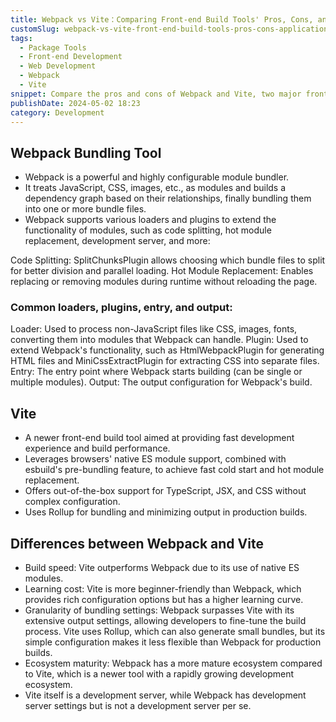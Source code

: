 ```yaml
---
title: Webpack vs Vite：Comparing Front-end Build Tools' Pros, Cons, and Application Scenarios
customSlug: webpack-vs-vite-front-end-build-tools-pros-cons-application-scenarios
tags:
  - Package Tools
  - Front-end Development
  - Web Development
  - Webpack
  - Vite
snippet: Compare the pros and cons of Webpack and Vite, two major front-end build tools, including build speed, learning cost, bundling settings granularity, and ecosystem maturity. Analyze their application scenarios to help you choose the most suitable build tool for your project needs.
publishDate: 2024-05-02 18:23
category: Development
---
```


## Webpack Bundling Tool

- Webpack is a powerful and highly configurable module bundler.
- It treats JavaScript, CSS, images, etc., as modules and builds a dependency graph based on their relationships, finally bundling them into one or more bundle files.
- Webpack supports various loaders and plugins to extend the functionality of modules, such as code splitting, hot module replacement, development server, and more:

Code Splitting: SplitChunksPlugin allows choosing which bundle files to split for better division and parallel loading.
Hot Module Replacement: Enables replacing or removing modules during runtime without reloading the page.

### Common loaders, plugins, entry, and output:

Loader: Used to process non-JavaScript files like CSS, images, fonts, converting them into modules that Webpack can handle.
Plugin: Used to extend Webpack's functionality, such as HtmlWebpackPlugin for generating HTML files and MiniCssExtractPlugin for extracting CSS into separate files.
Entry: The entry point where Webpack starts building (can be single or multiple modules).
Output: The output configuration for Webpack's build.

## Vite

- A newer front-end build tool aimed at providing fast development experience and build performance.
- Leverages browsers' native ES module support, combined with esbuild's pre-bundling feature, to achieve fast cold start and hot module replacement.
- Offers out-of-the-box support for TypeScript, JSX, and CSS without complex configuration.
- Uses Rollup for bundling and minimizing output in production builds.

## Differences between Webpack and Vite

- Build speed: Vite outperforms Webpack due to its use of native ES modules.
- Learning cost: Vite is more beginner-friendly than Webpack, which provides rich configuration options but has a higher learning curve.
- Granularity of bundling settings: Webpack surpasses Vite with its extensive output settings, allowing developers to fine-tune the build process. Vite uses Rollup, which can also generate small bundles, but its simple configuration makes it less flexible than Webpack for production builds.
- Ecosystem maturity: Webpack has a more mature ecosystem compared to Vite, which is a newer tool with a rapidly growing development ecosystem.
- Vite itself is a development server, while Webpack has development server settings but is not a development server per se.